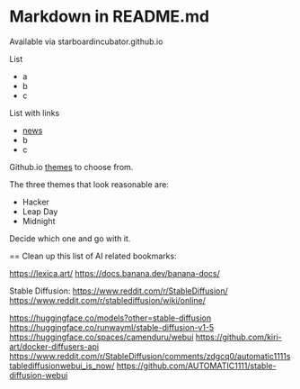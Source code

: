 # Markdown in README.md

Available via starboardincubator.github.io

List
- a
- b
- c

List with links
- [news](https://news.google.com)
- b
- c

Github.io [themes](https://pages.github.com/themes/) to choose from.

The three themes that look reasonable are:
- Hacker
- Leap Day
- Midnight 

Decide which one and go with it.

==
Clean up this list of AI related bookmarks:

https://lexica.art/
https://docs.banana.dev/banana-docs/

Stable Diffusion:
https://www.reddit.com/r/StableDiffusion/
https://www.reddit.com/r/stablediffusion/wiki/online/

https://huggingface.co/models?other=stable-diffusion
https://huggingface.co/runwayml/stable-diffusion-v1-5
https://huggingface.co/spaces/camenduru/webui
https://github.com/kiri-art/docker-diffusers-api
https://www.reddit.com/r/StableDiffusion/comments/zdgcq0/automatic1111stablediffusionwebui_is_now/
https://github.com/AUTOMATIC1111/stable-diffusion-webui


